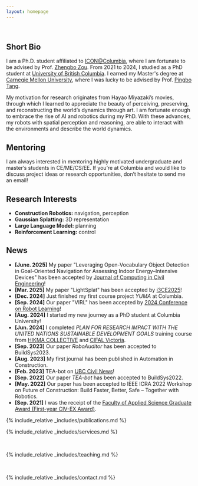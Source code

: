 ```yaml
---
layout: homepage
---
```

<br>

## Short Bio

I am a Ph.D. student affiliated to [ICON@Columbia](https://intelconstructlab.github.io/index.html), where I am fortunate to be advised by Prof. [Zhengbo Zou](https://scholar.google.com/citations?user=-p51P1kAAAAJ&hl=en). From 2021 to 2024, I studied as a PhD student at [University of British Columbia](https://www.ubc.ca/). I earned my Master's degree at [Carnegie Mellon University](https://www.cmu.edu/), where I was lucky to be advised by Prof. [Pingbo Tang](https://scholar.google.com/citations?user=U43hPn8AAAAJ&hl=en).

My motivation for research originates from Hayao Miyazaki’s movies, through which I learned to appreciate the beauty of perceiving, preserving, and reconstructing the world’s dynamics through art. I am fortunate enough to embrace the rise of AI and robotics during my PhD. With these advances, my robots with spatial perception and reasoning, are able to interact with the environments and describe the world dynamics. 

## Mentoring
I am always interested in mentoring highly motivated undergraduate and master’s students in CE/ME/CS/EE. If you’re at Columbia and would like to discuss project ideas or research opportunities, don’t hesitate to send me an email!

## Research Interests

- **Construction Robotics:** navigation, perception
- **Gaussian Splatting:** 3D representation
- **Large Language Model:** planning
- **Reinforcement Learning:** control


## News

- **[June. 2025]** My paper "Leveraging Open-Vocabulary Object Detection in Goal-Oriented Navigation for Assessing Indoor Energy–Intensive Devices" has been accepted by [Journal of Computing in Civil Engineering](https://ascelibrary.org/doi/full/10.1061/JCCEE5.CPENG-6376)!
- **[Mar. 2025]** My paper "LightSplat" has been accepted by [i3CE2025](https://www.lsu.edu/eng/cm/i3ce2025/)!
- **[Dec. 2024]** Just finished my first course project _YUMA_ at Columbia.
- **[Sep. 2024]** Our paper "VIRL" has been accepted by [2024 Conference on Robot Learning](https://www.corl.org/home)!
- **[Aug. 2024]** I started my new journey as a PhD student at Columbia University!
- **[Jun. 2024]** I completed _PLAN FOR RESEARCH IMPACT WITH THE UNITED NATIONS SUSTAINABLE DEVELOPMENT GOALS_ training course from [HIKMA COLLECTIVE](https://www.hikma.studio/collective) and [CIFAL Victoria](https://www.uvic.ca/about-uvic/cifal/index.php).
- **[Sep. 2023]** Our paper _RoboAuditor_ has been accepted to BuildSys2023.
- **[Aug. 2023]** My first journal has been published in Automation in Construction.
- **[Feb. 2023]** TEA-bot on [UBC Civil News](https://civil.ubc.ca/professor-zhengbo-zou-leverages-robotics-to-enhance-building-efficiency/)!
- **[Sep. 2022]** Our paper _TEA-bot_ has been accepted to BuildSys2022.
- **[May. 2022]** Our paper has been accepted to IEEE ICRA 2022 Workshop on Future of Construction: Build Faster, Better, Safe – Together with Robotics.
- **[Sep. 2021]** I was the receipt of the [Faculty of Applied Science Graduate Award (First-year CIV-EX Award)](https://students.ubc.ca/enrolment/finances/award-search/vancouver/faculty-applied-science/general/6434).

{% include_relative _includes/publications.md %}

{% include_relative _includes/services.md %}

<br>

{% include_relative _includes/teaching.md %}

<br>

{% include_relative _includes/contact.md %}
